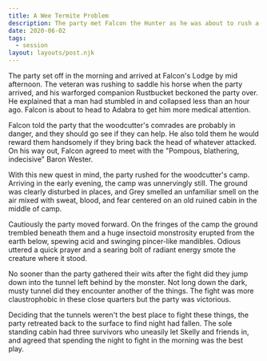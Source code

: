 ```yaml
---
title: A Wee Termite Problem
description: The party met Falcon the Hunter as he was about to rush a wounded man to Adabra. He told them to go to the nearby woodcutter's camp and deal with a potential threat there. Upon arrival, the party found several huge insectoid creatures lurking below the ground.
date: 2020-06-02
tags:
  - session
layout: layouts/post.njk
---
```


The party set off in the morning and arrived at Falcon's Lodge by mid afternoon. The veteran was rushing to saddle his horse when the party arrived, and his warforged companion Rustbucket beckoned the party over. He explained that a man had stumbled in and collapsed less than an hour ago. Falcon is about to head to Adabra to get him more medical attention.

Falcon told the party that the woodcutter's comrades are probably in danger, and they should go see if they can help. He also told them he would reward them handsomely if they bring back the head of whatever attacked. On his way out, Falcon agreed to meet with the "Pompous, blathering, indecisive" Baron Wester.

With this new quest in mind, the party rushed for the woodcutter's camp. Arriving in the early evening, the camp was unnervingly still. The ground was clearly disturbed in places, and Grey smelled an unfamiliar smell on the air mixed with sweat, blood, and fear centered on an old ruined cabin in the middle of camp.

Cautiously the party moved forward. On the fringes of the camp the ground trembled beneath them and a huge insectoid monstrosity erupted from the earth below, spewing acid and swinging pincer-like mandibles. Odious uttered a quick prayer and a searing bolt of radiant energy smote the creature where it stood.

No sooner than the party gathered their wits after the fight did they jump down into the tunnel left behind by the monster. Not long down the dark, musty tunnel did they encounter another of the things. The fight was more claustrophobic in these close quarters but the party was victorious.

Deciding that the tunnels weren't the best place to fight these things, the party retreated back to the surface to find night had fallen. The sole standing cabin had three survivors who uneasily let Skelly and friends in, and agreed that spending the night to fight in the morning was the best play.
